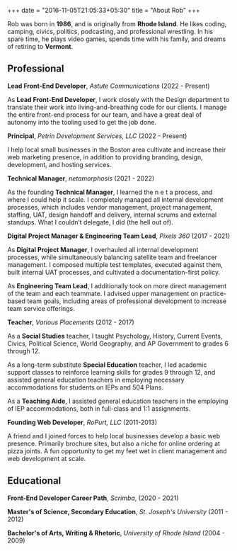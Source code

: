+++
date = "2016-11-05T21:05:33+05:30"
title = "About Rob"
+++

Rob was born in **1986**, and is originally from **Rhode Island**. He likes coding, camping, civics, politics, podcasting, and professional wrestling. In his spare time, he plays video games, spends time with his family, and dreams of retiring to **Vermont**.

## Professional

**Lead Front-End Developer**, *Astute Communications* (2022 - Present)

As **Lead Front-End Developer**, I work closely with the Design department to translate their work into living-and-breathing code for our clients. I manage the entire front-end process for our team, and have a great deal of autonomy into the tooling used to get the job done.

**Principal**, *Petrin Development Services, LLC* (2022 - Present)

I help local small businesses in the Boston area cultivate and increase their web marketing presence, in addition to providing branding, design, development, and hosting services.

**Technical Manager**, *netamorphosis* (2021 - 2022)

As the founding **Technical Manager**, I learned the n e t a process, and where I could help it scale. I completely managed all internal development processes, which includes vendor management, project management, staffing, UAT, design handoff and delivery, internal scrums and external standups. What I couldn’t delegate, I did (the hell out of).

**Digital Project Manager & Engineering Team Lead**, *Pixels 360* (2017 - 2021)

As **Digital Project Manager**, I overhauled all internal development processes, while simultaneously balancing satellite team and freelancer management. I composed multiple test templates, executed against them, built internal UAT processes, and cultivated a documentation-first policy. 

As **Engineering Team Lead**, I additionally took on more direct management of the team and each teammate. I advised upper management on practice-based team goals, including areas of professional development to increase team service offerings.

**Teacher**, *Various Placements* (2012 - 2017)

As a **Social Studies** teacher, I taught Psychology, History, Current Events, Civics, Political Science, World Geography, and AP Government to grades 6 through 12.

As a long-term substitute **Special Education** teacher, I led academic support classes to reinforce learning skills for grades 9 through 12, and assisted general education teachers in employing necessary accommodations for students on IEPs and 504 Plans.

As a **Teaching Aide**, I assisted general education teachers in the employing of IEP accommodations, both in full-class and 1:1 assignments.

**Founding Web Developer**, *RoPurt, LLC* (2011-2013)

A friend and I joined forces to help local businesses develop a basic web presence. Primarily brochure sites, but also a niche for online ordering at pizza joints. A fun opportunity to get my feet wet in client management and web development at scale.

## Educational

**Front-End Developer Career Path**, *Scrimba*, (2020 - 2021)

**Master's of Science, Secondary Education**, *St. Joseph's University* (2011 - 2012)

**Bachelor's of Arts, Writing & Rhetoric**, *University of Rhode Island* (2004 - 2009)

